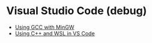 # Visual Studio Code (debug)

* [Using GCC with MinGW](https://code.visualstudio.com/docs/cpp/config-mingw)
* [Using C++ and WSL in VS Code](https://code.visualstudio.com/docs/cpp/config-wsl)